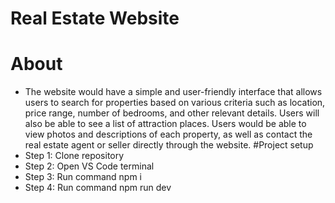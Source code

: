 # Real Estate Website
# About
- The website would have a simple and user-friendly interface that allows users to search for properties based on various criteria such as location, price range, number of bedrooms, and other relevant details. Users will also be able to see a list of attraction places. Users would be able to view photos and descriptions of each property, as well as contact the real estate agent or seller directly through the website.
#Project setup
- Step 1: Clone repository 
- Step 2: Open VS Code terminal 
- Step 3: Run command npm i
- Step 4: Run command npm run dev
